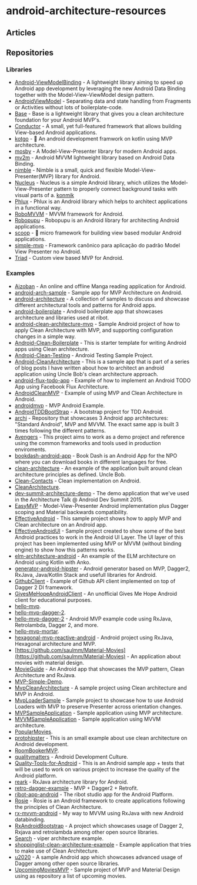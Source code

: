 # android-architecture-resources

## Articles

## Repositories

### Libraries

* [Android-ViewModelBinding](https://github.com/jakubkinst/Android-ViewModelBinding) - A lightweight library aiming to speed up Android app development by leveraging the new Android Data Binding together with the Model-View-ViewModel design pattern.
* [AndroidViewModel](https://github.com/inloop/AndroidViewModel) - Separating data and state handling from Fragments or Activities without lots of boilerplate-code.
* [Base](https://github.com/thiagokimo/Base) - Base is a lightweight library that gives you a clean architecture foundation for your Android MVP's.
* [Conductor](https://github.com/bluelinelabs/Conductor) - A small, yet full-featured framework that allows building View-based Android applications.
* [kotgo](https://github.com/nekocode/kotgo) - :flags: An android development framwork on kotlin using MVP architecture.
* [mosby](https://github.com/sockeqwe/mosby) - A Model-View-Presenter library for modern Android apps.
* [mv2m](https://github.com/fabioCollini/mv2m) - Android MVVM lightweight library based on Android Data Binding.
* [nimble](https://github.com/lenguyenthanh/nimble) - Nimble is a small, quick and flexible Model-View-Presenter(MVP) library for Android.
* [Nucleus](https://github.com/konmik/nucleus) - Nucleus is a simple Android library, which utilizes the Model-View-Presenter pattern to properly connect background tasks with visual parts of a.
 [konmik](https://github.com/konmik)
* [Phlux](https://github.com/konmik/Phlux) - Phlux is an Android library which helps to architect applications in a functional way.
* [RoboMVVM](https://github.com/debdattabasu/RoboMVVM) - MVVM framework for Android.
* [Robopupu](https://github.com/Fuusio/Robopupu) - Robopupu is an Android library for architecting Android applications.
* [scoop](https://github.com/lyft/scoop) - :icecream: micro framework for building view based modular Android applications.
* [simple-mvp](https://github.com/tinmegali/simple-mvp) - Framework canônico para aplicação do padrão Model View Presenter no Android.
* [Triad](https://github.com/nhaarman/Triad) - Custom view based MVP for Android.

### Examples

* [Aizoban](https://github.com/jparkie/Aizoban) - An online and offline Manga reading application for Android.
* [android-arch-sample](https://github.com/remind101/android-arch-sample) - Sample app for MVP Architecture on Android.
* [android-architecture](https://github.com/googlesamples/android-architecture) - A collection of samples to discuss and showcase different architectural tools and patterns for Android apps.
* [android-boilerplate](https://github.com/ribot/android-boilerplate) - Android boilerplate app that showcases architecture and libraries used at ribot.
* [android-clean-architecture-mvp](https://github.com/ppicas/android-clean-architecture-mvp) - Sample Android project of how to apply Clean Architecture with MVP, and supporting configuration changes in a simple way.
* [Android-Clean-Boilerplate](https://github.com/dmilicic/Android-Clean-Boilerplate) - This is starter template for writing Android apps using Clean architecture.
* [Android-Clean-Testing](https://github.com/txusballesteros/Android-Clean-Testing) - Android Testing Sample Project.
* [Android-CleanArchitecture](https://github.com/android10/Android-CleanArchitecture) - This is a sample app that is part of a series of blog posts I have written about how to architect an android application using Uncle Bob's clean architecture approach.
* [android-flux-todo-app](https://github.com/lgvalle/android-flux-todo-app) - Example of how to implement an Android TODO App using Facebook Flux Architecture.
* [AndroidCleanMVP](https://github.com/MercuryIntermedia/AndroidCleanMVP) - Example of using MVP and Clean Architecture in Android.
* [androidmvp](https://github.com/antoniolg/androidmvp) - MVP Android Example.
* [AndroidTDDBootStrap](https://github.com/Piasy/AndroidTDDBootStrap) - A bootstrap project for TDD Android.
* [archi](https://github.com/ivacf/archi) - Repository that showcases 3 Android app architectures: "Standard Android", MVP and MVVM. The exact same app is built 3 times following the different patterns.
* [Avengers](https://github.com/saulmm/Avengers) - This project aims to work as a demo project and reference using the common frameworks and tools used in production enviroments.
* [bookdash-android-app](https://github.com/bookdash/bookdash-android-app) - Book Dash is an Android App for the NPO where you can download books in different languages for free.
* [clean-architecture](https://github.com/andbed/clean-architecture) - An example of the application built around clean architecture principles as defined. Uncle Bob.
* [Clean-Contacts](https://github.com/PaNaVTEC/Clean-Contacts) - Clean implementation on Android.
* [CleanArchitecture](https://github.com/patrykpoborca/CleanArchitecture).
* [dev-summit-architecture-demo](https://github.com/yigit/dev-summit-architecture-demo) - The demo application that we've used in the Architecture Talk @ Android Dev Summit 2015.
* [EasyMVP](https://github.com/JorgeCastilloPrz/EasyMVP) - Model-View-Presenter Android implementation plus Dagger scoping and Material backwards compatibility.
* [EffectiveAndroid](https://github.com/rallat/EffectiveAndroid) - This sample project shows how to apply MVP and Clean architecture on an Android app.
* [EffectiveAndroidUI](https://github.com/pedrovgs/EffectiveAndroidUI) - Sample project created to show some of the best Android practices to work in the Android UI Layer. The UI layer of this project has been implemented using MVP or MVVM (without binding engine) to show how this patterns works.
* [elm-architecture-android](https://github.com/glung/elm-architecture-android) - An example of the ELM architecture on Android using Kotlin with Anko.
* [generator-android-hipster](https://github.com/cavarzan/generator-android-hipster) - Android generator based on MVP, Dagger2, RxJava, Java/Kotlin Stack and usefull libraries for Android.
* [GithubClient](https://github.com/frogermcs/GithubClient) - Example of Github API client implemented on top of Dagger 2 DI framework.
* [GivesMeHopeAndroidClient](https://github.com/jparkie/GivesMeHopeAndroidClient) - An unofficial Gives Me Hope Android client for educational purposes.
* [hello-mvp](https://github.com/grandstaish/hello-mvp).
* [hello-mvp-dagger-2](https://github.com/Nilzor/hello-mvp-dagger-2).
* [hello-mvp-dagger-2](https://github.com/grandstaish/hello-mvp-dagger-2) - Android MVP example code using RxJava, Retrolambda, Dagger 2, and more.
* [hello-mvp-mortar](https://github.com/grandstaish/hello-mvp-mortar).
* [hexagonal-mvp-reactive-android](https://github.com/ffgiraldez/hexagonal-mvp-reactive-android) - Android project using RxJava, Hexagonal architecture and MVP.
* [https://github.com/saulmm/Material-Movies](https://github.com/saulmm/Material-Movies) - An application about movies with material design.
* [MovieGuide](https://github.com/esoxjem/MovieGuide) - An Android app that showcases the MVP pattern, Clean Architecture and RxJava.
* [MVP-Simple-Demo](https://github.com/wongcain/MVP-Simple-Demo).
* [MvpCleanArchitecture](https://github.com/glomadrian/MvpCleanArchitecture) - A sample project using Clean architecture and MVP in Android.
* [MvpLoaderSample](https://github.com/czyrux/MvpLoaderSample) - Sample project to showcase how to use Android Loaders with MVP to preserve Presenter across orientation changes.
* [MVPSampleApplication](https://github.com/hugokallstrom/MVPSampleApplication) - Sample application using MVP architecture.
* [MVVMSampleApplication](https://github.com/hugokallstrom/MVVMSampleApplication) - Sample application using MVVM architecture.
* [PopularMovies](https://github.com/Kistamushken/PopularMovies).
* [protohipster](https://github.com/flipper83/protohipster) - This is an small example about use clean architecture on Android development.
* [RoomBookerMVP](https://github.com/macoscope/RoomBookerMVP).
* [qualitymatters](https://github.com/artem-zinnatullin/qualitymatters) - Android Development Culture.
* [Quality-Tools-for-Android](https://github.com/stephanenicolas/Quality-Tools-for-Android) - This is an Android sample app + tests that will be used to work on various project to increase the quality of the Android platform.
* [reark](https://github.com/reark/reark) - RxJava architecture library for Android.
* [retro-dagger-example](https://github.com/fr4nk1/retro-dagger-example) - MVP + Dagger2 + Retrofit.
* [ribot-app-android](https://github.com/ribot/ribot-app-android) - The ribot studio app for the Android Platform.
* [Rosie](https://github.com/Karumi/Rosie) - Rosie is an Android framework to create applications following the principles of Clean Architecture.
* [rx-mvvm-android](https://github.com/ffgiraldez/rx-mvvm-android) - My way to MVVM using RxJava with new Android databinding.
* [RxAndroidBootstrap](https://github.com/richardradics/RxAndroidBootstrap) - A project which showcases usage of Dagger 2, Rxjava and retrolambda among other open source libraries.
* [Search](https://github.com/lurbas/Search) - viper architecture example.
* [shoppinglist-clean-architecture-example](https://github.com/mcharmas/shoppinglist-clean-architecture-example) - Example application that tries to make use of Clean Architecture.
* [u2020](https://github.com/JakeWharton/u2020) - A sample Android app which showcases advanced usage of Dagger among other open source libraries.
* [UpcomingMoviesMVP](https://github.com/jlmd/UpcomingMoviesMVP) -  Sample project of MVP and Material Design using as repository a list of upcoming movies.